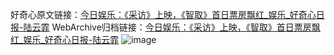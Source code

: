 好奇心原文链接：[今日娱乐：《采访》上映，《智取》首日票房飘红_娱乐_好奇心日报-陆云霏](https://www.qdaily.com/articles/4708.html)
WebArchive归档链接：[今日娱乐：《采访》上映，《智取》首日票房飘红_娱乐_好奇心日报-陆云霏](http://web.archive.org/web/20190623162517/https://www.qdaily.com/articles/4708.html)
![image](http://ww3.sinaimg.cn/large/007d5XDply1g3w5pfqesmj30u02v8e81)